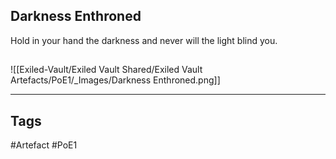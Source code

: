 ## Darkness Enthroned
Hold in your hand the darkness
and never will the light blind you.
##
![[Exiled-Vault/Exiled Vault Shared/Exiled Vault Artefacts/PoE1/_Images/Darkness Enthroned.png]]

---
## Tags
#Artefact
#PoE1